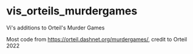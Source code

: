 # vis_orteils_murdergames
 Vi's additions to Orteil's Murder Games

Most code from https://orteil.dashnet.org/murdergames/, credit to Orteil 2022

